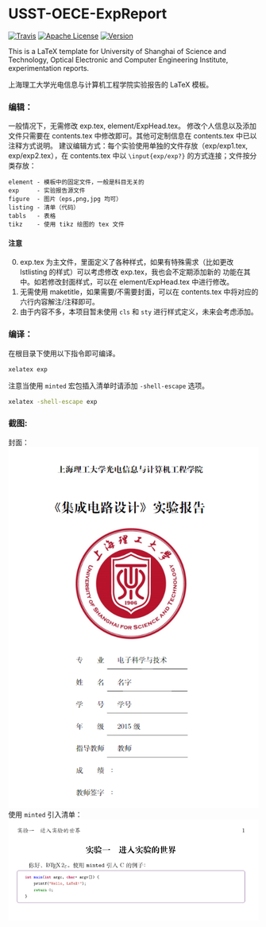 # USST-OECE-ExpReport 
[![Travis](https://img.shields.io/badge/build-passing-green.svg)](https://github.com/FrankSFLYS/USST-OECE-ExpReport) [![Apache License](https://img.shields.io/badge/LICENSE-Apache-orange.svg)](LICENSE) [![Version](https://img.shields.io/badge/version-0.1-yellow.svg)]()

This is a LaTeX template for University of Shanghai of Science and Technology, Optical Electronic and Computer Engineering Institute, experimentation reports.

上海理工大学光电信息与计算机工程学院实验报告的 LaTeX 模板。

### 编辑：
一般情况下，无需修改 exp.tex, element/ExpHead.tex。
修改个人信息以及添加文件只需要在 contents.tex 中修改即可。其他可定制信息在 contents.tex 中已以注释方式说明。
建议编辑方式：每个实验使用单独的文件存放（exp/exp1.tex, exp/exp2.tex），在 contents.tex 中以 `\input{exp/exp?}` 的方式连接；文件按分类存放：
```
element - 模板中的固定文件，一般是科目无关的
exp     - 实验报告源文件
figure  - 图片（eps,png,jpg 均可）
listing - 清单（代码）
tabls   - 表格
tikz    - 使用 tikz 绘图的 tex 文件
```

#### 注意
0. exp.tex 为主文件，里面定义了各种样式，如果有特殊需求（比如更改 lstlisting 的样式）可以考虑修改 exp.tex，我也会不定期添加新的
功能在其中。如若修改封面样式，可以在 element/ExpHead.tex 中进行修改。
1. 无需使用 maketitle，如果需要/不需要封面，可以在 contents.tex 中将对应的六行内容解注/注释即可。
2. 由于内容不多，本项目暂未使用 `cls` 和 `sty` 进行样式定义，未来会考虑添加。

### 编译：
在根目录下使用以下指令即可编译。
``` sh
xelatex exp
```
注意当使用 `minted` 宏包插入清单时请添加 `-shell-escape` 选项。
``` sh
xelatex -shell-escape exp
```


### 截图:
封面：
![PDF Preview](element/Preview-coverpage.png "Preview - Cover Page")
使用 `minted` 引入清单：
![PDF Preview](element/Preview-minted.png "Preview - minted")

